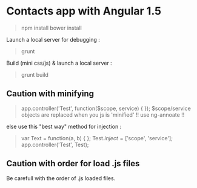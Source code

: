 # Contacts app with Angular 1.5

> npm install
> bower install

Launch a local server for debugging :
> grunt 

Build (mini css/js) & launch a local server :
> grunt build


## Caution with minifying

> app.controller('Test', function($scope, service) {
> });
$scope/service objects are replaced when you js is 'minified' !! use ng-annoate !!

else use this "best way" method for injection :
> var Text = function(a, b) {
> };
> Test.$inject = ['$scope', 'service'];
> app.controller('Test', Test);

## Caution with order for load .js files

Be carefull with the order of .js loaded files.